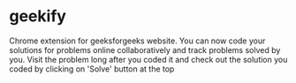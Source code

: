 # geekify
Chrome extension for geeksforgeeks website. You can now code your solutions for problems online collaboratively and track problems solved by you. 
Visit the problem long after you coded it and check out the solution you coded by clicking on 'Solve' button at the top
